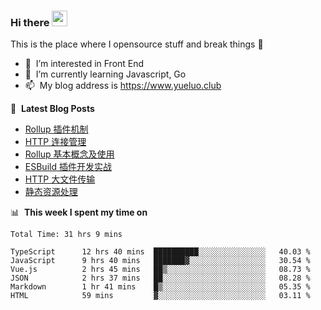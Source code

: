 ### Hi there <a href="https://www.yueluo.club/"><img src="https://media.giphy.com/media/hvRJCLFzcasrR4ia7z/giphy.gif" width="25px"></a>
This is the place where I opensource stuff and break things :rofl:

- 👀 &nbsp;I’m interested in Front End
- 🌱 &nbsp;I’m currently learning Javascript, Go
- 📫 &nbsp;My blog address is https://www.yueluo.club

📕 &nbsp;**Latest Blog Posts**

<!-- BLOG-POST-LIST:START -->
- [Rollup 插件机制](https://www.yueluo.club/detail?articleId=626b187965e52c4388404749)
- [HTTP 连接管理](https://www.yueluo.club/detail?articleId=626a944065e52c438840436f)
- [Rollup 基本概念及使用](https://www.yueluo.club/detail?articleId=6269cd3e65e52c4388403dd2)
- [ESBuild 插件开发实战](https://www.yueluo.club/detail?articleId=626807fb65e52c4388402fc0)
- [HTTP 大文件传输](https://www.yueluo.club/detail?articleId=6267f78665e52c4388402ee8)
- [静态资源处理](https://www.yueluo.club/detail?articleId=62669c9d65e52c43884025cd)
<!-- BLOG-POST-LIST:END -->

📊 &nbsp;**This week I spent my time on**

<!--START_SECTION:waka-->

```text
Total Time: 31 hrs 9 mins

TypeScript      12 hrs 40 mins  ██████████░░░░░░░░░░░░░░░   40.03 %
JavaScript      9 hrs 40 mins   ███████▓░░░░░░░░░░░░░░░░░   30.54 %
Vue.js          2 hrs 45 mins   ██▒░░░░░░░░░░░░░░░░░░░░░░   08.73 %
JSON            2 hrs 37 mins   ██░░░░░░░░░░░░░░░░░░░░░░░   08.28 %
Markdown        1 hr 41 mins    █▒░░░░░░░░░░░░░░░░░░░░░░░   05.35 %
HTML            59 mins         ▓░░░░░░░░░░░░░░░░░░░░░░░░   03.11 %
```

<!--END_SECTION:waka-->